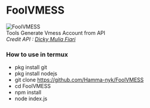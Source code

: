 # FoolVMESS
<img title="FoolVMESS" src="https://i.ibb.co/KW4zMMx/Picture1.png"><br>
Tools Generate Vmess Account from API<br>
*Credit API : [Dicky Mulia Fiqri](http://fool.azurewebsites.net/)*

### How to use in termux
* pkg install git
* pkg install nodejs
* git clone https://github.com/Hamma-nyk/FoolVMESS
* cd FoolVMESS
* npm install
* node index.js
